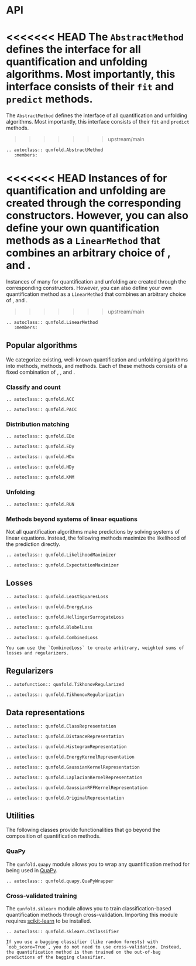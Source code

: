 # API

<<<<<<< HEAD
The `AbstractMethod` defines the interface for all quantification and unfolding algorithms. Most importantly, this interface consists of their `fit` and `predict` methods.
=======
The `AbstractMethod` defines the interface of all quantification and unfolding algorithms. Most importantly, this interface consists of their `fit` and `predict` methods.
>>>>>>> upstream/main

```{eval-rst}
.. autoclass:: qunfold.AbstractMethod
   :members:
```

<<<<<<< HEAD
Instances of [](#popular-algorithms) for quantification and unfolding are created through the corresponding constructors. However, you can also define your own quantification methods as a `LinearMethod` that combines an arbitrary choice of [](#losses), [](#regularizers) and [](#feature-transformations).
=======
Instances of many [](#popular-algorithms) for quantification and unfolding are created through the corresponding constructors. However, you can also define your own quantification method as a `LinearMethod` that combines an arbitrary choice of [](#losses), [](#regularizers) and [](#data-representations).
>>>>>>> upstream/main

```{eval-rst}
.. autoclass:: qunfold.LinearMethod
   :members:
```


## Popular algorithms

We categorize existing, well-known quantification and unfolding algorithms into [](#classify-and-count) methods, [](#distribution-matching) methods, and [](#unfolding) methods. Each of these methods consists of a fixed combination of [](#losses), [](#regularizers), and [](#data-representations).


### Classify and count

```{eval-rst}
.. autoclass:: qunfold.ACC

.. autoclass:: qunfold.PACC
```


### Distribution matching

```{eval-rst}
.. autoclass:: qunfold.EDx

.. autoclass:: qunfold.EDy

.. autoclass:: qunfold.HDx

.. autoclass:: qunfold.HDy

.. autoclass:: qunfold.KMM
```


### Unfolding

```{eval-rst}
.. autoclass:: qunfold.RUN
```


### Methods beyond systems of linear equations

Not all quantification algorithms make predictions by solving systems of linear equations. Instead, the following methods maximize the likelihood of the prediction directly.

```{eval-rst}
.. autoclass:: qunfold.LikelihoodMaximizer

.. autoclass:: qunfold.ExpectationMaximizer
```


## Losses

```{eval-rst}
.. autoclass:: qunfold.LeastSquaresLoss

.. autoclass:: qunfold.EnergyLoss

.. autoclass:: qunfold.HellingerSurrogateLoss

.. autoclass:: qunfold.BlobelLoss

.. autoclass:: qunfold.CombinedLoss
```

```{hint}
You can use the `CombinedLoss` to create arbitrary, weighted sums of losses and regularizers.
```


## Regularizers

```{eval-rst}
.. autofunction:: qunfold.TikhonovRegularized

.. autoclass:: qunfold.TikhonovRegularization
```


## Data representations

```{eval-rst}
.. autoclass:: qunfold.ClassRepresentation

.. autoclass:: qunfold.DistanceRepresentation

.. autoclass:: qunfold.HistogramRepresentation

.. autoclass:: qunfold.EnergyKernelRepresentation

.. autoclass:: qunfold.GaussianKernelRepresentation

.. autoclass:: qunfold.LaplacianKernelRepresentation

.. autoclass:: qunfold.GaussianRFFKernelRepresentation

.. autoclass:: qunfold.OriginalRepresentation
```


## Utilities

The following classes provide functionalities that go beyond the composition of quantification methods.

### QuaPy

The `qunfold.quapy` module allows you to wrap any quantification method for being used in [QuaPy](https://github.com/HLT-ISTI/QuaPy).

```{eval-rst}
.. autoclass:: qunfold.quapy.QuaPyWrapper
```

### Cross-validated training

The `qunfold.sklearn` module allows you to train classification-based quantification methods through cross-validation. Importing this module requires [scikit-learn](https://scikit-learn.org/stable/) to be installed.

```{eval-rst}
.. autoclass:: qunfold.sklearn.CVClassifier
```

```{hint}
If you use a bagging classifier (like random forests) with `oob_score=True`, you do not need to use cross-validation. Instead, the quantification method is then trained on the out-of-bag predictions of the bagging classifier.
```
